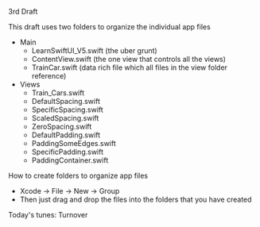 3rd Draft

This draft uses two folders to organize the individual app files

* Main
  * LearnSwiftUI_V5.swift (the uber grunt)
  * ContentView.swift (the one view that controls all the views)
  * TrainCar.swift (data rich file which all files in the view folder reference)
* Views
  * Train_Cars.swift
  * DefaultSpacing.swift
  * SpecificSpacing.swift
  * ScaledSpacing.swift
  * ZeroSpacing.swift
  * DefaultPadding.swift
  * PaddingSomeEdges.swift
  * SpecificPadding.swift
  * PaddingContainer.swift

How to create folders to organize app files

* Xcode -> File -> New -> Group 
* Then just drag and drop the files into the folders that you have created

Today's tunes: Turnover

